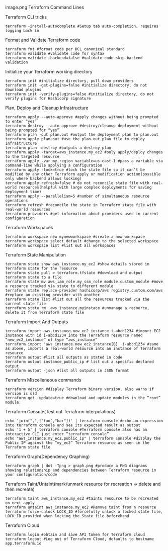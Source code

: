 image.png
Terraform Command Lines

Terraform CLI tricks

    terraform -install-autocomplete #Setup tab auto-completion, requires logging back in

Format and Validate Terraform code

    terraform fmt #format code per HCL canonical standard
    terraform validate #validate code for syntax
    terraform validate -backend=false #validate code skip backend validation

Initialize your Terraform working directory

    terraform init #initialize directory, pull down providers
    terraform init -get-plugins=false #initialize directory, do not download plugins
    terraform init -verify-plugins=false #initialize directory, do not verify plugins for Hashicorp signature

Plan, Deploy and Cleanup Infrastructure

    terraform apply --auto-approve #apply changes without being prompted to enter “yes”
    terraform destroy --auto-approve #destroy/cleanup deployment without being prompted for “yes”
    terraform plan -out plan.out #output the deployment plan to plan.out
    terraform apply plan.out #use the plan.out plan file to deploy infrastructure
    terraform plan -destroy #outputs a destroy plan
    terraform apply -target=aws_instance.my_ec2 #only apply/deploy changes to the targeted resource
    terraform apply -var my_region_variable=us-east-1 #pass a variable via command-line while applying a configuration
    terraform apply -lock=true #lock the state file so it can’t be modified by any other Terraform apply or modification action(possible only where backend allows locking)
    terraform apply refresh=false # do not reconcile state file with real-world resources(helpful with large complex deployments for saving deployment time)
    terraform apply --parallelism=5 #number of simultaneous resource operations
    terraform refresh #reconcile the state in Terraform state file with real-world resources
    terraform providers #get information about providers used in current configuration

Terraform Workspaces

    terraform workspace new mynewworkspace #create a new workspace
    terraform workspace select default #change to the selected workspace
    terraform workspace list #list out all workspaces

Terraform State Manipulation

    terraform state show aws_instance.my_ec2 #show details stored in Terraform state for the resource
    terraform state pull > terraform.tfstate #download and output terraform state to a file
    terraform state mv aws_iam_role.my_ssm_role module.custom_module #move a resource tracked via state to different module
    terraform state replace-provider hashicorp/aws registry.custom.com/aws #replace an existing provider with another
    terraform state list #list out all the resources tracked via the current state file
    terraform state rm  aws_instance.myinstace #unmanage a resource, delete it from Terraform state file

Terraform Import And Outputs

    terraform import aws_instance.new_ec2_instance i-abcd1234 #import EC2 instance with id i-abcd1234 into the Terraform resource named “new_ec2_instance” of type “aws_instance”
    terraform import 'aws_instance.new_ec2_instance[0]' i-abcd1234 #same as above, imports a real-world resource into an instance of Terraform resource
    terraform output #list all outputs as stated in code
    terraform output instance_public_ip # list out a specific declared output
    terraform output -json #list all outputs in JSON format

Terraform Miscelleneous commands

    terraform version #display Terraform binary version, also warns if version is old
    terraform get -update=true #download and update modules in the “root” module.

Terraform Console(Test out Terraform interpolations)

    echo 'join(",",["foo","bar"])' | terraform console #echo an expression into terraform console and see its expected result as output
    echo '1 + 5' | terraform console #Terraform console also has an interactive CLI just enter “terraform console”
    echo "aws_instance.my_ec2.public_ip" | terraform console #display the Public IP against the “my_ec2” Terraform resource as seen in the Terraform state file

Terraform Graph(Dependency Graphing)

    terraform graph | dot -Tpng > graph.png #produce a PNG diagrams showing relationship and dependencies between Terraform resource in your configuration/code

Terraform Taint/Untaint(mark/unmark resource for recreation -> delete and then recreate)

    terraform taint aws_instance.my_ec2 #taints resource to be recreated on next apply
    terraform untaint aws_instance.my_ec2 #Remove taint from a resource
    terraform force-unlock LOCK_ID #forcefully unlock a locked state file, LOCK_ID provided when locking the State file beforehand

Terraform Cloud

    terraform login #obtain and save API token for Terraform cloud
    terraform logout #Log out of Terraform Cloud, defaults to hostname app.terraform.io